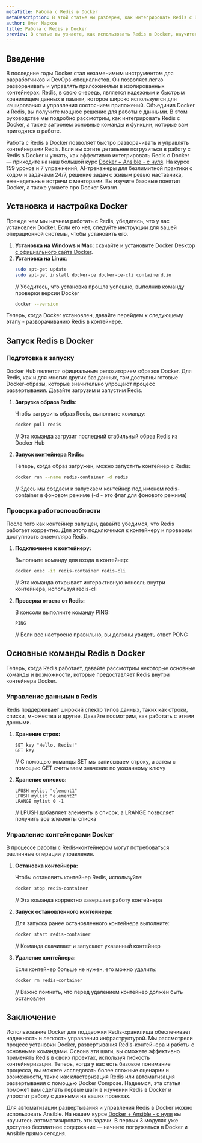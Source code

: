 ```yaml
---
metaTitle: Работа с Redis в Docker
metaDescription: В этой статье мы разберем, как интегрировать Redis с Docker, рассмотрим его основные команды и функции, а также научимся разворачивать и управлять контейнерами Redis с помощью Docker
author: Олег Марков
title: Работа с Redis в Docker
preview: В статье вы узнаете, как использовать Redis в Docker, научитесь разворачивать контейнеры и управлять ими, а также рассмотрите основные команды и функционал Redis
---
```


## Введение

В последние годы Docker стал незаменимым инструментом для разработчиков и DevOps-специалистов. Он позволяет легко разворачивать и управлять приложениями в изолированных контейнерах. Redis, в свою очередь, является надежным и быстрым хранилищем данных в памяти, которое широко используется для кэширования и управления состоянием приложений. Объединив Docker и Redis, вы получите мощное решение для работы с данными. В этом руководстве мы подробно рассмотрим, как интегрировать Redis с Docker, а также затронем основные команды и функции, которые вам пригодятся в работе.

Работа с Redis в Docker позволяет быстро разворачивать и управлять контейнерами Redis. Если вы хотите детальнее погрузиться в работу с Redis в Docker и узнать, как эффективно интегрировать Redis с Docker — приходите на наш большой курс [Docker + Ansible - с нуля](https://purpleschool.ru/course/docker). На курсе 159 уроков и 7 упражнений, AI-тренажеры для безлимитной практики с кодом и задачами 24/7, решение задач с живым ревью наставника, еженедельные встречи с менторами. Вы изучите базовые понятия Docker, а также узнаете про Docker Swarm.

## Установка и настройка Docker

Прежде чем мы начнем работать с Redis, убедитесь, что у вас установлен Docker. Если его нет, следуйте инструкции для вашей операционной системы, чтобы установить его.

1. **Установка на Windows и Mac**: скачайте и установите Docker Desktop [с официального сайта Docker](https://www.docker.com/products/docker-desktop).
2. **Установка на Linux**:
   ```bash
   sudo apt-get update
   sudo apt-get install docker-ce docker-ce-cli containerd.io
   ```
   // Убедитесь, что установка прошла успешно, выполнив команду проверки версии Docker
   ```bash
   docker --version
   ```

Теперь, когда Docker установлен, давайте перейдем к следующему этапу - разворачиванию Redis в контейнере.

## Запуск Redis в Docker

### Подготовка к запуску

Docker Hub является официальным репозиторием образов Docker. Для Redis, как и для многих других баз данных, там доступны готовые Docker-образы, которые значительно упрощают процесс развертывания. Давайте загрузим и запустим Redis.

1. **Загрузка образа Redis**: 

   Чтобы загрузить образ Redis, выполните команду:
   ```bash
   docker pull redis
   ```
   // Эта команда загрузит последний стабильный образ Redis из Docker Hub

2. **Запуск контейнера Redis:**

   Теперь, когда образ загружен, можно запустить контейнер с Redis:
   ```bash
   docker run --name redis-container -d redis
   ```
   // Здесь мы создаем и запускаем контейнер под именем redis-container в фоновом режиме (-d - это флаг для фонового режима)

### Проверка работоспособности

После того как контейнер запущен, давайте убедимся, что Redis работает корректно. Для этого подключимся к контейнеру и проверим доступность экземпляра Redis.

1. **Подключение к контейнеру:**

   Выполните команду для входа в контейнер:
   ```bash
   docker exec -it redis-container redis-cli
   ```
   // Эта команда открывает интерактивную консоль внутри контейнера, используя redis-cli

2. **Проверка ответа от Redis:**

   В консоли выполните команду PING:
   ```redis
   PING
   ```
   // Если все настроено правильно, вы должны увидеть ответ PONG

## Основные команды Redis в Docker

Теперь, когда Redis работает, давайте рассмотрим некоторые основные команды и возможности, которые предоставляет Redis внутри контейнера Docker.

### Управление данными в Redis

Redis поддерживает широкий спектр типов данных, таких как строки, списки, множества и другие. Давайте посмотрим, как работать с этими данными.

1. **Хранение строк:**

   ```redis
   SET key "Hello, Redis!"
   GET key
   ```
   // С помощью команды SET мы записываем строку, а затем с помощью GET считываем значение по указанному ключу

2. **Хранение списков:**

   ```redis
   LPUSH mylist "element1"
   LPUSH mylist "element2"
   LRANGE mylist 0 -1
   ```
   // LPUSH добавляет элементы в список, а LRANGE позволяет получить все элементы списка

### Управление контейнерами Docker

В процессе работы с Redis-контейнером могут потребоваться различные операции управления.

1. **Остановка контейнера:**

   Чтобы остановить контейнер Redis, используйте:
   ```bash
   docker stop redis-container
   ```
   // Эта команда корректно завершает работу контейнера

2. **Запуск остановленного контейнера:**

   Для запуска ранее остановленного контейнера выполните:
   ```bash
   docker start redis-container
   ```
   // Команда скачивает и запускает указанный контейнер

3. **Удаление контейнера:**

   Если контейнер больше не нужен, его можно удалить:
   ```bash
   docker rm redis-container
   ```
   // Важно помнить, что перед удалением контейнер должен быть остановлен

## Заключение

Использование Docker для поддержки Redis-хранилища обеспечивает надежность и легкость управления инфраструктурой. Мы рассмотрели процесс установки Docker, развертывания Redis-контейнера и работы с основными командами. Освоив эти шаги, вы сможете эффективно применять Redis в своих проектах, используя гибкость контейнеризации. Теперь, когда у вас есть базовое понимание процесса, вы можете исследовать более сложные сценарии и возможности, такие как кластеризация Redis или автоматизация развертывания с помощью Docker Compose. Надеемся, эта статья поможет вам сделать первые шаги в изучении Redis в Docker и упростит работу с данными на ваших проектах.

Для автоматизации развертывания и управления Redis в Docker можно использовать Ansible. На нашем курсе [Docker + Ansible - с нуля](https://purpleschool.ru/course/docker) вы научитесь автоматизировать эти задачи. В первых 3 модулях уже доступно бесплатное содержание — начните погружаться в Docker и Ansible прямо сегодня.
